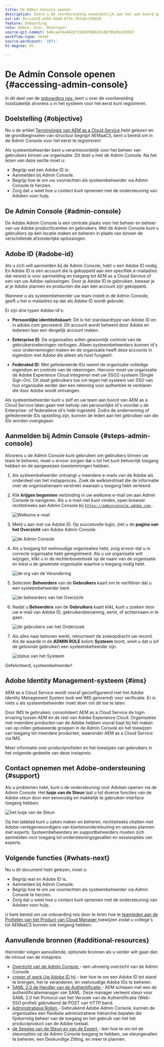 ```yaml
---
title: De Admin Console openen
description: Zodra u de voorbereiding noodzakelijk aan het aan boord gaan en de grondbeginselen van structuur AEMaaCS begrijpt, bent u bereid om in de Admin Console voor het eerst te registreren.
exl-id: 0ccce328-a356-4ba9-b7fe-f67abc25b924
feature: Onboarding
role: Admin, User, Developer
source-git-commit: 646ca4f4a441bf1565558002dcd6f96d3e228563
workflow-type: tm+mt
source-wordcount: '1071'
ht-degree: 0%

---
```


# De Admin Console openen {#accessing-admin-console}

In dit deel van de [ onboarding reis, ](overview.md) leert u over de voorbereiding noodzakelijk alvorens u in het systeem voor het eerst kunt registreren.

## Doelstelling {#objective}

Nu u de artikel [ Terminologie van AEM as a Cloud Service ](terminology.md) hebt gelezen en de grondbeginselen van structuur begrijpt AEMaaCS, bent u bereid om in de Admin Console voor het eerst te registreren!

Als systeembeheerder bent u verantwoordelijk voor het beheer van gebruikers binnen uw organisatie. Dit doet u met de Admin Console. Na het lezen van deze sectie moet u:

* Begrijp wat een Adobe ID is.
* Aanmelden bij Admin Console.
* Begrijp hoe te om uw voorrechten als systeembeheerder via Admin Console te herzien.
* Zorg dat u weet hoe u contact kunt opnemen met de ondersteuning van Adoben voor hulp.

## De Admin Console {#admin-console}

De Adobe Admin Console is een centrale plaats voor het beheer en beheer van uw Adobe productlicenties en gebruikers. Met de Admin Console kunt u gebruikers op één locatie maken en beheren in plaats van binnen de verschillende afzonderlijke oplossingen.

## Adobe ID {#adobe-id}

Als u zich wilt aanmelden bij de Admin Console, hebt u een Adobe ID nodig. En Adobe ID is een account die is gekoppeld aan een specifiek e-mailadres dat vereist is voor aanmelding en toegang tot AEM as a Cloud Service of een van uw Adobe-oplossingen. Door je Adobe ID te gebruiken, bewaar je al je Adobe plannen en producten die aan één account zijn gekoppeld.

Wanneer u als systeembeheerder uw team instelt in de Admin Console, geeft u het e-mailadres op dat als Adobe ID wordt gebruikt.

Er zijn drie typen Adobe-id&#39;s:

* **Persoonlijke identiteitskaart**: Dit is het standaardtype van Adobe ID en in adobe.com gecreeerd. Dit account wordt beheerd door Adobe en iedereen kan een dergelijk account maken.

* **Enterprise ID**: De organisaties willen gewoonlijk controle van de gebruikersrekeningen verhogen. Alleen systeembeheerders kunnen id&#39;s voor ondernemingen maken en de organisatie heeft deze accounts in eigendom met Adobe die alleen als host fungeert.

* **Federated ID**: Met gefedereerde IDs neemt de organisatie volledige eigendom en controle van de rekeningen. Hiervoor moet uw organisatie de Adobe Experience Cloud integreren met uw SSO2-systeem (Single Sign-On). Dit staat gebruikers toe om tegen het systeem van SSO van hun organisatie eerder dan een rekening voor authentiek te verklaren die door Adobe wordt ontvangen.

Als systeembeheerder kunt u zelf en uw team aan boord van AEM as a Cloud Service laten gaan met behulp van persoonlijke id&#39;s voordat u de Enterprise- of federatieve id&#39;s hebt ingesteld. Zodra de onderneming of gefedereerde IDs opstelling zijn, kunnen de leden aan het gebruiken van die IDs worden overgegaan.

## Aanmelden bij Admin Console {#steps-admin-console}

Alvorens u de Admin Console kunt gebruiken om gebruikers binnen uw team te beheren, moet u ervoor zorgen dat u tot het kunt behoorlijk toegang hebben en de aangewezen toestemmingen hebben.

1. Als systeembeheerder ontvangt u meerdere e-mails van de Adobe als onderdeel van het instapproces. Zoek de welkomstmail die de informatie over de organisatienaam verstrekt waaraan u toegang hebt verleend.

1. Klik **krijgen begonnen** verbinding in uw welkome e-mail om aan Admin Console te navigeren. Als u e-mail niet kunt vinden, open browser rechtstreeks aan Admin Console bij [`https://adminconsole.adobe.com` ](https://adminconsole.adobe.com).

   ![ Welkome e-mail ](/help/journey-onboarding/assets/get-started-email.png)

1. Meld u aan met uw Adobe ID. Op succesvolle login, ziet u de **pagina van het Overzicht** van Adobe Admin Console.

   ![ de Admin Console ](/help/journey-onboarding/assets/get-started1.png)

1. Als u toegang tot veelvoudige organisaties hebt, zorg ervoor dat u in correcte organisatie hebt geregistreerd. Als u uw organisatie wilt wijzigen, klikt u in de rechterbovenhoek op de naam van de organisatie en kiest u de gewenste organisatie waartoe u toegang nodig hebt.

   ![ de org van de Verandering ](/help/journey-onboarding/assets/admin-console-orgswitch.png)

1. Selecteer **Beheerders** van de **Gebruikers** kaart om te verifiëren dat u een systeembeheerder bent.

   ![ de beheerders van het Overzicht ](/help/journey-onboarding/assets/get-started2.png)

1. Nadat u **Beheerders** van de **Gebruikers** kaart klikt, kunt u zoeken door uw e-mail van Adobe ID, gebruikersbenaming, eerst, of achternaam in te gaan.

   ![ de gebruikers van het Onderzoek ](/help/journey-onboarding/assets/get-started3.png)

1. Als alles naar behoren werkt, retourneert de zoekopdracht uw record. Als de waarde in de **ADMIN ROLE** kolom **Systeem** toont, weet u dat u (of de getoonde gebruiker) een systeembeheerder zijn.

   ![ status van het Systeem ](/help/journey-onboarding/assets/get-started4.png)

Gefeliciteerd, systeembeheerder!

## Adobe Identity Management-systeem {#ims}

AEM as a Cloud Service wordt vooraf geconfigureerd met het Adobe Identity Management System (ook wel IMS genoemd) voor verificatie. Er is niets u als systeembeheerder moet doen om dit toe te laten.

Door IMS te gebruiken, consolideert AEM as a Cloud Service de login ervaring tussen AEM en de rest van Adobe Experience Cloud. Organisaties met meerdere producten van de Adobe hebben vooral baat bij het maken van op rollen gebaseerde groepen in de Admin Console en het toewijzen van toegang tot meerdere producten, waaronder AEM as a Cloud Service via IMS.

Meer informatie over productprofielen en het toewijzen van gebruikers in het volgende gedeelte van deze instapreis.

## Contact opnemen met Adobe-ondersteuning {#support}

Als u problemen hebt, kunt u de ondersteuning voor Adoben openen via de Admin Console. Het **lusje van de Steun** laat u tot diverse functies van de Adobe steun door een eenvoudig en makkelijk te gebruiken interface toegang hebben.

![ het lusje van de Steun ](/help/journey-onboarding/assets/support-menu.png)

Op het tabblad kunt u zaken maken en beheren, rechtstreeks chatten met Adobe-vertegenwoordigers van klantenondersteuning en sessies plannen met experts. Systeembeheerders en supportbeheerders moeten zich aanmelden voor toegang tot ondersteuningsgevallen en sessieopties van experts.

## Volgende functies {#whats-next}

Nu u dit document hebt gelezen, moet u:

* Begrijp wat en Adobe ID is.
* Aanmelden bij Admin Console.
* Begrijp hoe te om uw voorrechten als systeembeheerder via Admin Console te herzien.
* Zorg dat u weet hoe u contact kunt opnemen met de ondersteuning van Adoben voor hulp.

U bent bereid om uw onboarding reis door te leren hoe te [ teamleden aan de Profielen van het Product van Cloud Manager ](assign-profiles-cloud-manager.md) toewijzen zodat u collega&#39;s tot AEMaaCS kunnen ook toegang hebben.

## Aanvullende bronnen {#additional-resources}

Hieronder volgen aanvullende, optionele bronnen als u verder wilt gaan dan de inhoud van de instapreis.

* [ Overzicht van de Admin Console ](https://helpx.adobe.com/nl/enterprise/using/admin-console.html) - een uitvoerig overzicht van de Admin Console
* [ creeer of werk Uw Adobe ID ](https://helpx.adobe.com/ca/manage-account/using/create-update-adobe-id.html#HowtocreateorupdateyourAdobeID) bij - leer hoe te om een Adobe ID tot stand te brengen, het te veranderen, en veelvoudige Adobe IDs te beheren.
* [ SAML 2.0 de Handler van de Authentificatie ](https://experienceleague.adobe.com/docs/experience-manager-65/administering/security/saml-2-0-authenticationhandler.html) - AEM schepen met een de authentificatiemanager van SAML. Deze manager verleent steun voor SAML 2.0 het Protocol van het Verzoek van de Authentificatie (Web-SSO profiel) gebruikend de POST van HTTP band.
* [ Administratieve Rollen ](https://helpx.adobe.com/enterprise/using/admin-roles.ug.html) - Gebruikend Adobe Admin Console, kunnen de organisaties een flexibele administratieve hiërarchie bepalen die fijnkorrelig beheer van de toegang en het gebruik van het het productproduct van de Adobe toelaat.
* [ de Sessies van de Steun en van de Expert ](https://helpx.adobe.com/enterprise/admin-guide.html/enterprise/using/support-for-experience-cloud.ug.html) - leer hoe te om tot de steunopties op de Admin Console toegang te hebben, uw steungevallen te beheren, een Deskundige Zitting, en meer te plannen.
